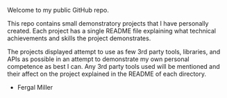 Welcome to my public GitHub repo. 

This repo contains small demonstratory projects that I have personally created.
Each project has a single README file explaining what technical achievements and skills the project demonstrates.

The projects displayed attempt to use as few 3rd party tools, libraries, and APIs as possible in an attempt to demonstrate my own personal competence as best I can. Any 3rd party tools used will be mentioned and their affect on the project explained in the README of each directory.

- Fergal Miller
